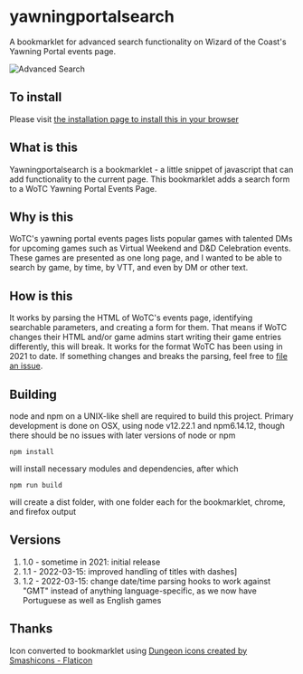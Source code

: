 # yawningportalsearch

A bookmarklet for advanced search functionality on Wizard of the Coast's Yawning Portal events page.

![Advanced Search](https://gludington.github.io/ypsearch.png)
## To install
Please visit <a href="https://gludington.github.io/yawningportalsearch/">the installation page to install this in your browser</a>

## What is this
Yawningportalsearch is a  bookmarklet - a little snippet of javascript that can add functionality to the current page.  This bookmarklet adds a search form to a WoTC Yawning Portal Events Page.
## Why is this
WoTC's yawning portal events pages lists popular games with talented DMs for upcoming games such as Virtual Weekend and D&D Celebration events.  These games are presented as one long page, and I wanted to be able to search by game, by time, by VTT, and even by DM or other text.

## How is this
It works by parsing the HTML of WoTC's events page, identifying searchable parameters, and creating a form for them.  That means if WoTC changes their HTML and/or game admins start writing their game entries differently, this will break.  It works for the format WoTC has been using in 2021 to date.  If something changes and breaks the parsing, feel free to [file an issue](https://github.com/gludington/yawningportalsearch/issues).

## Building
node and npm on a UNIX-like shell are required to build this project.  Primary development is done on OSX, using node v12.22.1 and npm6.14.12,
though there should be no issues with later versions of node or npm

`npm install`

will install necessary modules and dependencies, after which

`npm run build`

will create a dist folder, with one folder each for the bookmarklet,
chrome, and firefox output
## Versions

1. 1.0 - sometime in 2021: initial release
2. 1.1 - 2022-03-15: improved handling of titles with dashes]
3. 1.2 - 2022-03-15: change date/time parsing hooks to work against "GMT" instead of anything language-specific, as we now have Portuguese as well as English games

## Thanks
Icon converted to bookmarklet using [Dungeon icons created by Smashicons - Flaticon](https://www.flaticon.com/free-icons/dungeon)
